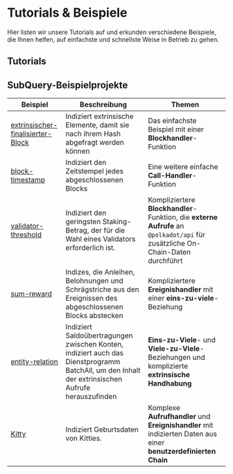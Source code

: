 # Tutorials & Beispiele

Hier listen wir unsere Tutorials auf und erkunden verschiedene Beispiele, die Ihnen helfen, auf einfachste und schnellste Weise in Betrieb zu gehen.

## Tutorials



## SubQuery-Beispielprojekte

| Beispiel                                                                                              | Beschreibung                                                                                                                                     | Themen                                                                                                                         |
| ----------------------------------------------------------------------------------------------------- | ------------------------------------------------------------------------------------------------------------------------------------------------ | ------------------------------------------------------------------------------------------------------------------------------ |
| [extrinsischer-finalisierter-Block](https://github.com/subquery/tutorials-extrinsic-finalised-blocks) | Indiziert extrinsische Elemente, damit sie nach ihrem Hash abgefragt werden können                                                               | Das einfachste Beispiel mit einer __Blockhandler__-Funktion                                                                    |
| [block-timestamp](https://github.com/subquery/tutorials-block-timestamp)                              | Indiziert den Zeitstempel jedes abgeschlossenen Blocks                                                                                           | Eine weitere einfache __Call-Handler__-Funktion                                                                                |
| [validator-threshold](https://github.com/subquery/tutorials-validator-threshold)                      | Indiziert den geringsten Staking-Betrag, der für die Wahl eines Validators erforderlich ist.                                                     | Kompliziertere __Blockhandler__-Funktion, die __externe Aufrufe__ an `@polkadot/api` für zusätzliche On-Chain-Daten durchführt |
| [sum-reward](https://github.com/subquery/tutorials-sum-reward)                                        | Indizes, die Anleihen, Belohnungen und Schrägstriche aus den Ereignissen des abgeschlossenen Blocks abstecken                                    | Kompliziertere __Ereignishandler__ mit einer __eins-zu-viele__-Beziehung                                                       |
| [entity-relation](https://github.com/subquery/tutorials-entity-relations)                             | Indiziert Saldoübertragungen zwischen Konten, indiziert auch das Dienstprogramm BatchAll, um den Inhalt der extrinsischen Aufrufe herauszufinden | __Eins-zu-Viele__- und __Viele-zu-Viele__-Beziehungen und komplizierte __extrinsische Handhabung__                             |
| [Kitty](https://github.com/subquery/tutorials-kitty-chain)                                            | Indiziert Geburtsdaten von Kitties.                                                                                                              | Komplexe __Aufrufhandler__ und __Ereignishandler__ mit indizierten Daten aus einer __benutzerdefinierten Chain__               |
